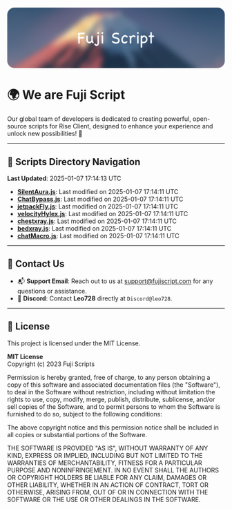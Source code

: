 ![Banner](.github/b.webp)

# 🌍 **We are Fuji Script**

Our global team of developers is dedicated to creating powerful, open-source scripts for Rise Client, designed to enhance your experience and unlock new possibilities! 🌟

---
<!-- SCRIPTS_NAVIGATION_START -->
## 📂 **Scripts Directory Navigation**

**Last Updated**: 2025-01-07 17:14:13 UTC

- **[SilentAura.js](scripts/SilentAura.js)**: Last modified on 2025-01-07 17:14:11 UTC
- **[ChatBypass.js](scripts/ChatBypass.js)**: Last modified on 2025-01-07 17:14:11 UTC
- **[jetpackFly.js](scripts/jetpackFly.js)**: Last modified on 2025-01-07 17:14:11 UTC
- **[velocityHylex.js](scripts/velocityHylex.js)**: Last modified on 2025-01-07 17:14:11 UTC
- **[chestxray.js](scripts/chestxray.js)**: Last modified on 2025-01-07 17:14:11 UTC
- **[bedxray.js](scripts/bedxray.js)**: Last modified on 2025-01-07 17:14:11 UTC
- **[chatMacro.js](scripts/chatMacro.js)**: Last modified on 2025-01-07 17:14:11 UTC

<!-- SCRIPTS_NAVIGATION_END -->

---

## 💬 **Contact Us**  
- 📬 **Support Email**: Reach out to us at [support@fujiscript.com](mailto:support@fujiscript.com) for any questions or assistance.  
- 💬 **Discord**: Contact **Leo728** directly at `Discord@leo728`.

---

## 📜 **License**

This project is licensed under the MIT License.  

**MIT License**  
Copyright (c) 2023 Fuji Scripts  

Permission is hereby granted, free of charge, to any person obtaining a copy of this software and associated documentation files (the "Software"), to deal in the Software without restriction, including without limitation the rights to use, copy, modify, merge, publish, distribute, sublicense, and/or sell copies of the Software, and to permit persons to whom the Software is furnished to do so, subject to the following conditions:  

The above copyright notice and this permission notice shall be included in all copies or substantial portions of the Software.  

THE SOFTWARE IS PROVIDED "AS IS", WITHOUT WARRANTY OF ANY KIND, EXPRESS OR IMPLIED, INCLUDING BUT NOT LIMITED TO THE WARRANTIES OF MERCHANTABILITY, FITNESS FOR A PARTICULAR PURPOSE AND NONINFRINGEMENT. IN NO EVENT SHALL THE AUTHORS OR COPYRIGHT HOLDERS BE LIABLE FOR ANY CLAIM, DAMAGES OR OTHER LIABILITY, WHETHER IN AN ACTION OF CONTRACT, TORT OR OTHERWISE, ARISING FROM, OUT OF OR IN CONNECTION WITH THE SOFTWARE OR THE USE OR OTHER DEALINGS IN THE SOFTWARE.  
